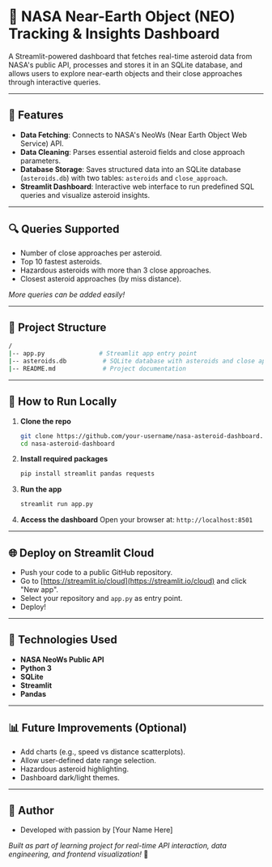# 🚀 NASA Near-Earth Object (NEO) Tracking & Insights Dashboard

A Streamlit-powered dashboard that fetches real-time asteroid data from NASA's public API, processes and stores it in an SQLite database, and allows users to explore near-earth objects and their close approaches through interactive queries.

---

## 🔢 Features

- **Data Fetching**: Connects to NASA's NeoWs (Near Earth Object Web Service) API.
- **Data Cleaning**: Parses essential asteroid fields and close approach parameters.
- **Database Storage**: Saves structured data into an SQLite database (`asteroids.db`) with two tables: `asteroids` and `close_approach`.
- **Streamlit Dashboard**: Interactive web interface to run predefined SQL queries and visualize asteroid insights.

---

## 🔍 Queries Supported

- Number of close approaches per asteroid.
- Top 10 fastest asteroids.
- Hazardous asteroids with more than 3 close approaches.
- Closest asteroid approaches (by miss distance).

*More queries can be added easily!*

---

## 📁 Project Structure

```bash
/
|-- app.py               # Streamlit app entry point
|-- asteroids.db          # SQLite database with asteroids and close approach data
|-- README.md             # Project documentation
```

---

## 🔄 How to Run Locally

1. **Clone the repo**
   ```bash
   git clone https://github.com/your-username/nasa-asteroid-dashboard.git
   cd nasa-asteroid-dashboard
   ```

2. **Install required packages**
   ```bash
   pip install streamlit pandas requests
   ```

3. **Run the app**
   ```bash
   streamlit run app.py
   ```

4. **Access the dashboard**
   Open your browser at: `http://localhost:8501`

---

## 🌐 Deploy on Streamlit Cloud

- Push your code to a public GitHub repository.
- Go to [https://streamlit.io/cloud](https://streamlit.io/cloud) and click "New app".
- Select your repository and `app.py` as entry point.
- Deploy!

---

## 🌌 Technologies Used

- **NASA NeoWs Public API**
- **Python 3**
- **SQLite**
- **Streamlit**
- **Pandas**

---

## 📊 Future Improvements (Optional)

- Add charts (e.g., speed vs distance scatterplots).
- Allow user-defined date range selection.
- Hazardous asteroid highlighting.
- Dashboard dark/light themes.

---

## 💪 Author

- Developed with passion by [Your Name Here]

*Built as part of learning project for real-time API interaction, data engineering, and frontend visualization!* 🚀

